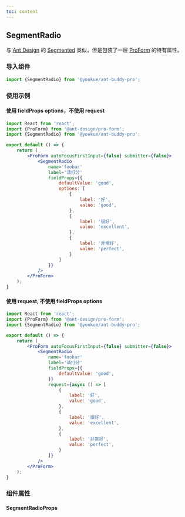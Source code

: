 ```yaml
---
toc: content
---
```


## SegmentRadio

与 [Ant Design](https://ant.design/) 的 [Segmented](https://4x.ant.design/components/segmented/) 类似，但是包装了一层 [ProForm](https://github.com/ant-design/pro-components/tree/v1/packages/form) 的特有属性。

### 导入组件

```jsx | pure
import {SegmentRadio} from '@yookue/ant-buddy-pro';
```

### 使用示例

#### 使用 fieldProps options，不使用 request

```jsx
import React from 'react';
import {ProForm} from '@ant-design/pro-form';
import {SegmentRadio} from '@yookue/ant-buddy-pro';

export default () => {
    return (
        <ProForm autoFocusFirstInput={false} submitter={false}>
            <SegmentRadio
                name='foobar'
                label='请打分'
                fieldProps={{
                    defaultValue: 'good',
                    options: [
                        {
                            label: '好',
                            value: 'good',
                        },
                        {
                            label: '很好',
                            value: 'excellent',
                        },
                        {
                            label: '非常好',
                            value: 'perfect',
                        }
                    ]
                }}
            />
        </ProForm>
    );
}
```

#### 使用 request, 不使用 fieldProps options

```jsx
import React from 'react';
import {ProForm} from '@ant-design/pro-form';
import {SegmentRadio} from '@yookue/ant-buddy-pro';

export default () => {
    return (
        <ProForm autoFocusFirstInput={false} submitter={false}>
            <SegmentRadio
                name='foobar'
                label='请打分'
                fieldProps={{
                    defaultValue: 'good',
                }}
                request={async () => [
                    {
                        label: '好',
                        value: 'good',
                    },
                    {
                        label: '很好',
                        value: 'excellent',
                    },
                    {
                        label: '非常好',
                        value: 'perfect',
                    }
                ]}
            />
        </ProForm>
    );
}
```

### 组件属性

#### SegmentRadioProps

<API src="@/form/SegmentRadio/index.tsx" hideTitle></API>
